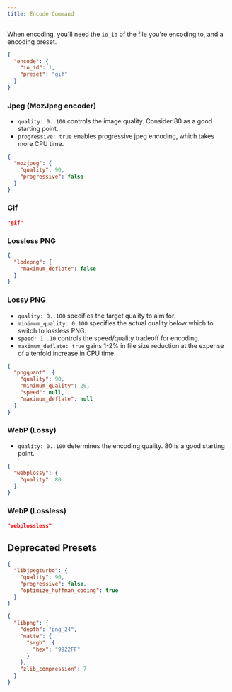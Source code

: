 ```yaml
---
title: Encode Command
---
```


When encoding, you'll need the `io_id` of the file you're encoding to, and a encoding preset.

```json
{
  "encode": {
    "io_id": 1,
    "preset": "gif"
  }
}
```

### Jpeg (MozJpeg encoder)

- `quality: 0..100` controls the image quality. Consider 80 as a good starting point.
- `progressive: true` enables progressive jpeg encoding, which takes more CPU time.

```json
{
  "mozjpeg": {
    "quality": 90,
    "progressive": false
  }
}
```

### Gif

```json
"gif"
```

### Lossless PNG

```json
{
  "lodepng": {
    "maximum_deflate": false
  }
}
```

### Lossy PNG

- `quality: 0..100` specifies the target quality to aim for.
- `minimum_quality: 0.100` specifies the actual quality below which to switch to lossless PNG.
- `speed: 1..10` controls the speed/quality tradeoff for encoding.
- `maximum_deflate: true` gains 1-2% in file size reduction at the expense of a tenfold increase in CPU time.

```json
{
  "pngquant": {
    "quality": 90,
    "minimum_quality": 20,
    "speed": null,
    "maximum_deflate": null
  }
}
```

### WebP (Lossy)

- `quality: 0..100` determines the encoding quality. 80 is a good starting point.

```json
{
  "webplossy": {
    "quality": 80
  }
}
```

### WebP (Lossless)

```json
"webplossless"
```

## Deprecated Presets

```json
{
  "libjpegturbo": {
    "quality": 90,
    "progressive": false,
    "optimize_huffman_coding": true
  }
}
```

```json
{
  "libpng": {
    "depth": "png_24",
    "matte": {
      "srgb": {
        "hex": "9922FF"
      }
    },
    "zlib_compression": 7
  }
}
```
